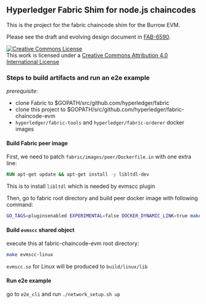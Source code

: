 ## Hyperledger Fabric Shim for node.js chaincodes

This is the project for the fabric chaincode shim for the Burrow EVM.

Please see the draft and evolving design document in [FAB-6590](https://jira.hyperledger.org/browse/FAB-6590).

<a rel="license" href="http://creativecommons.org/licenses/by/4.0/"><img alt="Creative Commons License" style="border-width:0" src="https://i.creativecommons.org/l/by/4.0/88x31.png" /></a><br />This work is licensed under a <a rel="license" href="http://creativecommons.org/licenses/by/4.0/">Creative Commons Attribution 4.0 International License</a>

### Steps to build artifacts and run an e2e example

*prerequisite:*
* clone Fabric to $GOPATH/src/github.com/hyperledger/fabric
* clone this project to $GOPATH/src/github.com/hyperledger/fabric-chaincode-evm
* `hyperledger/fabric-tools` and `hyperledger/fabric-orderer` docker images

#### Build Fabric peer image
First, we need to patch `fabric/images/peer/Dockerfile.in` with one extra line:
```dockerfile
RUN apt-get update && apt-get install -y libltdl-dev
```
This is to install `libltdl` which is needed by evmscc plugin

Then, go to fabric root directory and build peer docker image with following command:
```bash
GO_TAGS=pluginsenabled EXPERIMENTAL=false DOCKER_DYNAMIC_LINK=true make peer-docker
```

#### Build `evmscc` shared object
execute this at fabric-chaincode-evm root directory:
```bash
make evmscc-linux
```
`evmscc.so` for Linux will be produced to `build/linux/lib`

#### Run e2e example
go to `e2e_cli` and run `./network_setup.sh up`